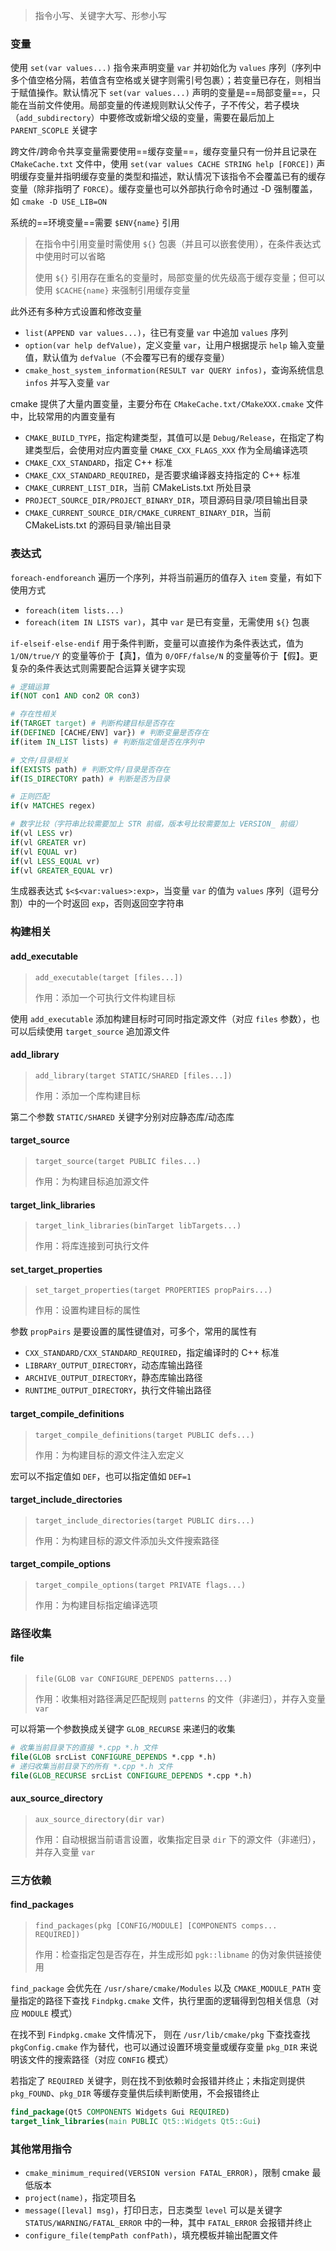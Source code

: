 > 指令小写、关键字大写、形参小写

### 变量

使用 `set(var values...)` 指令来声明变量 `var` 并初始化为 `values` 序列（序列中多个值空格分隔，若值含有空格或关键字则需引号包裹）；若变量已存在，则相当于赋值操作。默认情况下 `set(var values...)` 声明的变量是==局部变量==，只能在当前文件使用。局部变量的传递规则默认父传子，子不传父，若子模块（`add_subdirectory`）中要修改或新增父级的变量，需要在最后加上 `PARENT_SCOPLE` 关键字

跨文件/跨命令共享变量需要使用==缓存变量==，缓存变量只有一份并且记录在 `CMakeCache.txt` 文件中，使用 `set(var values CACHE STRING help [FORCE])` 声明缓存变量并指明缓存变量的类型和描述，默认情况下该指令不会覆盖已有的缓存变量（除非指明了 `FORCE`）。缓存变量也可以外部执行命令时通过 -D 强制覆盖，如 `cmake -D USE_LIB=ON`

系统的==环境变量==需要 `$ENV{name}` 引用 

> 在指令中引用变量时需使用 `${}` 包裹（并且可以嵌套使用），在条件表达式中使用时可以省略
>
> 使用 `${}` 引用存在重名的变量时，局部变量的优先级高于缓存变量；但可以使用 `$CACHE{name}` 来强制引用缓存变量

此外还有多种方式设置和修改变量

- `list(APPEND var values...)`，往已有变量 `var` 中追加 `values` 序列
- `option(var help defValue)`，定义变量 `var`，让用户根据提示 `help` 输入变量值，默认值为 `defValue`（不会覆写已有的缓存变量）
- `cmake_host_system_information(RESULT var QUERY infos)`，查询系统信息 `infos` 并写入变量 `var`

cmake 提供了大量内置变量，主要分布在 `CMakeCache.txt/CMakeXXX.cmake` 文件中，比较常用的内置变量有

- `CMAKE_BUILD_TYPE`，指定构建类型，其值可以是 `Debug/Release`，在指定了构建类型后，会使用对应内置变量 `CMAKE_CXX_FLAGS_XXX` 作为全局编译选项
- `CMAKE_CXX_STANDARD`，指定 C++ 标准
- `CMAKE_CXX_STANDARD_REQUIRED`，是否要求编译器支持指定的 C++ 标准
- `CMAKE_CURRENT_LIST_DIR`，当前 CMakeLists.txt 所处目录
- `PROJECT_SOURCE_DIR/PROJECT_BINARY_DIR`，项目源码目录/项目输出目录
- `CMAKE_CURRENT_SOURCE_DIR/CMAKE_CURRENT_BINARY_DIR`，当前 CMakeLists.txt 的源码目录/输出目录

### 表达式

`foreach-endforeanch` 遍历一个序列，并将当前遍历的值存入 `item` 变量，有如下使用方式

- `foreach(item lists...)`
- `foreach(item IN LISTS var)`，其中 `var` 是已有变量，无需使用 `${}` 包裹

`if-elseif-else-endif` 用于条件判断，变量可以直接作为条件表达式，值为 `1/ON/true/Y` 的变量等价于【真】，值为 `0/OFF/false/N` 的变量等价于【假】。更复杂的条件表达式则需要配合运算关键字实现

```cmake
# 逻辑运算
if(NOT con1 AND con2 OR con3)

# 存在性相关
if(TARGET target) # 判断构建目标是否存在
if(DEFINED [CACHE/ENV] var}) # 判断变量是否存在
if(item IN_LIST lists) # 判断指定值是否在序列中

# 文件/目录相关
if(EXISTS path) # 判断文件/目录是否存在
if(IS_DIRECTORY path) # 判断是否为目录

# 正则匹配
if(v MATCHES regex)

# 数字比较（字符串比较需要加上 STR 前缀，版本号比较需要加上 VERSION_ 前缀）
if(vl LESS vr)
if(vl GREATER vr)
if(vl EQUAL vr)
if(vl LESS_EQUAL vr)
if(vl GREATER_EQUAL vr)
```

生成器表达式 `$<$<var:values>:exp>`，当变量 `var` 的值为 `values` 序列（逗号分割）中的一个时返回 `exp`，否则返回空字符串

### 构建相关

#### add_executable

> `add_executable(target [files...])`
>
> 作用：添加一个可执行文件构建目标

使用 `add_executable` 添加构建目标时可同时指定源文件（对应 `files` 参数），也可以后续使用 `target_source` 追加源文件

#### add_library

> `add_library(target STATIC/SHARED [files...])`
>
> 作用：添加一个库构建目标

第二个参数 `STATIC/SHARED` 关键字分别对应静态库/动态库

#### target_source

> `target_source(target PUBLIC files...)`
>
> 作用：为构建目标追加源文件

#### target_link_libraries

> `target_link_libraries(binTarget libTargets...)`
>
> 作用：将库连接到可执行文件

#### set_target_properties

> `set_target_properties(target PROPERTIES propPairs...)`
>
> 作用：设置构建目标的属性

参数 `propPairs` 是要设置的属性键值对，可多个，常用的属性有

- `CXX_STANDARD/CXX_STANDARD_REQUIRED`，指定编译时的 C++ 标准
- `LIBRARY_OUTPUT_DIRECTORY`，动态库输出路径
- `ARCHIVE_OUTPUT_DIRECTORY`，静态库输出路径
- `RUNTIME_OUTPUT_DIRECTORY`，执行文件输出路径

#### target_compile_definitions

> `target_compile_definitions(target PUBLIC defs...)`
>
> 作用：为构建目标的源文件注入宏定义

宏可以不指定值如 `DEF`，也可以指定值如 `DEF=1`

#### target_include_directories

> `target_include_directories(target PUBLIC dirs...)`
>
> 作用：为构建目标的源文件添加头文件搜索路径

#### target_compile_options

> `target_compile_options(target PRIVATE flags...)`
>
> 作用：为构建目标指定编译选项

### 路径收集

#### file

> `file(GLOB var CONFIGURE_DEPENDS patterns...)`
>
> 作用：收集相对路径满足匹配规则 `patterns` 的文件（非递归），并存入变量 `var`

可以将第一个参数换成关键字 `GLOB_RECURSE` 来递归的收集

```cmake
# 收集当前目录下的直接 *.cpp *.h 文件
file(GLOB srcList CONFIGURE_DEPENDS *.cpp *.h)
# 递归收集当前目录下的所有 *.cpp *.h 文件
file(GLOB_RECURSE srcList CONFIGURE_DEPENDS *.cpp *.h)
```

#### aux_source_directory

> `aux_source_directory(dir var)`
>
> 作用：自动根据当前语言设置，收集指定目录 `dir` 下的源文件（非递归），并存入变量 `var`

### 三方依赖

#### find_packages

> `find_packages(pkg [CONFIG/MODULE] [COMPONENTS comps... REQUIRED])`
>
> 作用：检查指定包是否存在，并生成形如 `pgk::libname` 的伪对象供链接使用

`find_package` 会优先在 `/usr/share/cmake/Modules` 以及 `CMAKE_MODULE_PATH` 变量指定的路径下查找 `Findpkg.cmake` 文件，执行里面的逻辑得到包相关信息（对应 `MODULE` 模式）

在找不到 `Findpkg.cmake` 文件情况下， 则在 `/usr/lib/cmake/pkg` 下查找查找 `pkgConfig.cmake` 作为替代，也可以通过设置环境变量或缓存变量 `pkg_DIR` 来说明该文件的搜索路径（对应 `CONFIG` 模式）

若指定了 `REQUIRED` 关键字，则在找不到依赖时会报错并终止；未指定则提供 `pkg_FOUND`、`pkg_DIR` 等缓存变量供后续判断使用，不会报错终止

```cmake
find_package(Qt5 COMPONENTS Widgets Gui REQUIRED)
target_link_libraries(main PUBLIC Qt5::Widgets Qt5::Gui)
```

### 其他常用指令

- `cmake_minimum_required(VERSION version FATAL_ERROR)`，限制 cmake 最低版本
- `project(name)`，指定项目名
- `message([leval] msg)`，打印日志，日志类型 `level` 可以是关键字 `STATUS/WARNING/FATAL_ERROR` 中的一种，其中 `FATAL_ERROR` 会报错并终止
- `configure_file(tempPath confPath)`，填充模板并输出配置文件

